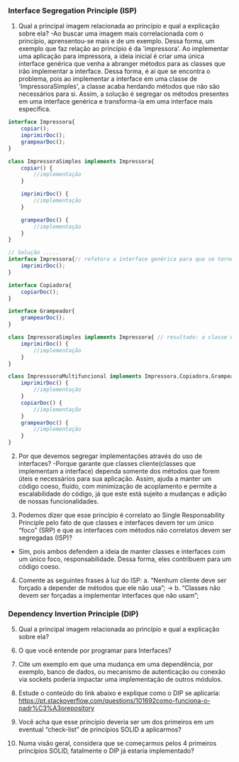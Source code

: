 ### Interface Segregation Principle (ISP)
1. Qual a principal imagem relacionada ao princípio e qual a explicação sobre ela?
-Ao buscar uma imagem mais correlacionada com o princípio, aprensentou-se mais e de um exemplo. Dessa forma, um exemplo que faz relação ao princípio é da 'impressora'. Ao implementar uma aplicação para impressora, a ideia inicial é criar uma única interface genérica que venha a abranger métodos para as classes que irão implementar a interface. Dessa forma, é ai que se encontra o problema, pois ao implementar a interface em uma classe de 'ImpressoraSimples', a classe acaba herdando métodos que não são necessários para si. Assim, a solução é segregar os métodos presentes em uma interface genérica e transforma-la em uma interface mais específica. 

```typescript
interface Impressora{
    copiar();
    imprimirDoc();
    grampearDoc();
}

class ImpressoraSimples implements Impressora{
    copiar() {
        //implementação
    }

    imprimirDoc() {
        //implementação
    }

    grampearDoc() {
        //implementação
    }
}

// Solução .....
interface Impressora{// refatora a interface genérica para que se torne uma interface mais específica
    imprimirDoc();
}

interface Copiadora{
    copiarDoc();
}

interface Grampeador{
    grampearDoc();
}

class ImpressoraSimples implements Impressora{ // resultado: a classe não é obrigada a implementar um método que não é necessário
    imprimirDoc() {
        //implementação
    }
}

class ImpresssoraMultifuncional implements Impressora,Copiadora,Grampeador{
    imprimirDoc() {
        //implementação
    }
    copiarDoc() {
        //implementação
    }
    grampearDoc() {
        //implementação
    }
}

```

2. Por que devemos segregar implementações através do uso de interfaces?
-Porque garante que classes cliente(classes que implementam a interface) dependa somente dos métodos que forem úteis e necessários para sua aplicação. Assim, ajuda a manter um código coeso, fluído, com minimização de acoplamento e permite a escalabilidade do código, já que este está sujeito a mudanças e adição de nossas funcionalidades.

3. Podemos dizer que esse princípio é correlato ao Single Responsability Principle pelo fato de que classes e interfaces devem ter um único “foco” (SRP) e que as interfaces com métodos não correlatos devem ser segregadas (ISP)?
- Sim, pois ambos defendem a ideia de manter classes e interfaces com um único foco, responsabilidade. Dessa forma, eles contribuem para um código coeso. 


4. Comente as seguintes frases à luz do ISP:
    a. “Nenhum cliente deve ser forçado a depender de métodos que ele não usa”;
    ->
    b. “Classes não devem ser forçadas a implementar interfaces que não usam”;

### Dependency Invertion Principle (DIP)

5. Qual a principal imagem relacionada ao princípio e qual a explicação sobre ela?

6. O que você entende por programar para Interfaces?

7. Cite um exemplo em que uma mudança em uma dependência, por exemplo, banco de dados, ou mecanismo de autenticação ou conexão via sockets poderia impactar uma implementação de outros módulos.

8. Estude o conteúdo do link abaixo e explique como o DIP se aplicaria: 
https://pt.stackoverflow.com/questions/101692como-funciona-o-padr%C3%A3orepository

9. Você acha que esse princípio deveria ser um dos primeiros em um eventual “check-list” de princípios SOLID a aplicarmos?

10. Numa visão geral, considera que se começarmos pelos 4 primeiros princípios SOLID, fatalmente o DIP já estaria implementado?
